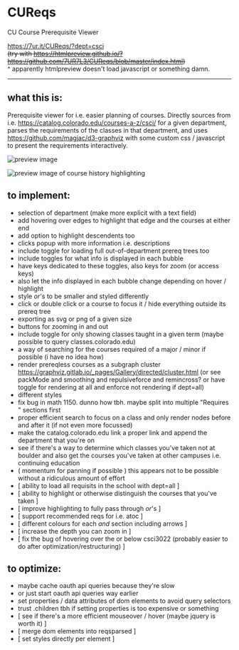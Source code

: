 # CUReqs
CU Course Prerequisite Viewer

https://7ur.it/CUReqs/?dept=csci \
~~(try with https://htmlpreview.github.io/?https://github.com/7UR7L3/CUReqs/blob/master/index.html)~~ \
^ apparently htmlpreview doesn't load javascript or something damn.


---

## what this is:

Prerequisite viewer for i.e. easier planning of courses. Directly sources from i.e. https://catalog.colorado.edu/courses-a-z/csci/ for a given department, parses the requirements of the classes in that department, and uses https://github.com/magjac/d3-graphviz with some custom css / javascript to present the requirements interactively.

![preview image](https://i.vgy.me/dxDNhc.png)

![preview image of course history highlighting](https://i.vgy.me/BJEQBl.png)

## to implement:

- selection of department (make more explicit with a text field)
- add hovering over edges to highlight that edge and the courses at either end
- add option to highlight descendents too
- clicks popup with more information i.e. descriptions
- include toggle for loading full out-of-department prereq trees too
- include toggles for what info is displayed in each bubble
- have keys dedicated to these toggles, also keys for zoom (or access keys)
- also let the info displayed in each bubble change depending on hover / highlight
- style _or_'s to be smaller and styled differently
- click or double click or a course to focus it / hide everything outside its prereq tree
- exporting as svg or png of a given size
- buttons for zooming in and out
- include toggle for only showing classes taught in a given term (maybe possible to query classes.colorado.edu)
- a way of searching for the courses required of a major / minor if possible (i have no idea how)
- render prereqless courses as a subgraph cluster https://graphviz.gitlab.io/_pages/Gallery/directed/cluster.html (or see packMode and smoothing and repulsiveforce and remincross? or have toggle for rendering at all and enforce not rendering if dept=all)
- different styles
- fix bug in math 1150. dunno how tbh. maybe split into multiple "Requires " sections first
- proper efficient search to focus on a class and only render nodes before and after it (if not even more focussed)
- make the catalog.colorado.edu link a proper link and append the department that you're on
- see if there's a way to determine which classes you've taken not at boulder and also get the courses you've taken at other campuses i.e. continuing education
- ( momentum for panning if possible ) this appears not to be possible without a ridiculous amount of effort
- [ ability to load all requisits in the school with dept=all ]
- [ ability to highlight or otherwise distinguish the courses that you've taken ]
- [ improve highlighting to fully pass through _or_'s ]
- [ support recommended reqs for i.e. atoc ]
- [ different colours for each _and_ section including arrows ]
- [ increase the depth you can zoom in ]
- [ fix the bug of hovering over the or below csci3022 (probably easier to do after optimization/restructuring) ]


## to optimize:

- maybe cache oauth api queries because they're slow
- or just start oauth api queries way earlier
- set properties / data attributes of dom elements to avoid query selectors
- trust .children tbh if setting properties is too expensive or something
- [ see if there's a more efficient mouseover / hover (maybe jquery is worth it) ]
- [ merge dom elements into reqsparsed ]
- [ set styles directly per element ]
